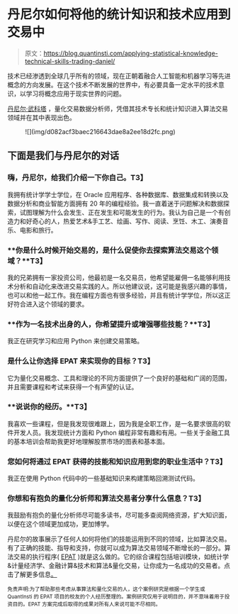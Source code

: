 # 丹尼尔如何将他的统计知识和技术应用到交易中

> 原文：<https://blog.quantinsti.com/applying-statistical-knowledge-technical-skills-trading-daniel/>

技术已经渗透到全球几乎所有的领域，现在正朝着融合人工智能和机器学习等先进概念的方向发展。在这个技术不断发展的世界中，有必要具备一定水平的技术意识，以学习将概念应用于现实世界的问题。

[丹尼尔·武科塔](https://www.linkedin.com/in/danvukota/) ，量化交易数据分析师，凭借其技术专长和统计知识进入算法交易领域并在其中表现出色。

<figure class="kg-card kg-image-card">![](img/d082acf3baec216643dae8a2ee18d2fc.png)</figure>

## **下面是我们与丹尼尔的对话**

### 嗨，丹尼尔，给我们介绍一下你自己。T3】

我拥有统计学学士学位，在 Oracle 应用程序、各种数据库、数据集成和转换以及数据分析和商业智能方面拥有 20 年的编程经验。我一直着迷于问题解决和数据探索，试图理解为什么会发生、正在发生和可能发生的行为。我认为自己是一个有创造力和好奇心的人，热爱艺术&手工艺、绘画、写作、阅读、烹饪、木工、演奏音乐、电影和旅行。

### **你是什么时候开始交易的，是什么促使你去探索算法交易这个领域？**T3】

我的兄弟拥有一家投资公司，他最初是一名交易员，他希望能雇佣一名能够利用技术分析和自动化来改进交易实践的人。所以他建议说，这可能是我感兴趣的事情，也可以和他一起工作。我在编程方面也有很多经验，并且有统计学学位，所以这正好符合进入这个领域的要求。

### **作为一名技术出身的人，你希望提升或增强哪些技能？**T3】

我正在研究学习和应用 Python 来创建交易策略。

### 是什么让你选择 EPAT 来实现你的目标？T3】

它为量化交易概念、工具和理论的不同方面提供了一个良好的基础和广阔的范围，并且需要课程和考试来获得一个有声望的认证。

### **说说你的经历。**T3】

我喜欢一些课程，但是我发现很难跟上，因为我是全职工作，是一名要求很高的软件开发人员。我发现统计方面和 Python 编程非常有趣和有用。一些关于金融工具的基本培训会帮助我更好地理解股票市场的图表和基本面。

### 您如何将通过 EPAT 获得的技能和知识应用到您的职业生活中？T3】

我正在使用 Python 代码中的一些基础知识来构建策略回溯测试代码。

### 你想和有抱负的量化分析师和算法交易者分享什么信息？T3】

我鼓励有抱负的量化分析师尽可能多读书，尽可能多查阅网络资源，扩大知识面，以便在这个领域更加成功，更加博学。

丹尼尔的故事展示了任何人如何将他们的技能运用到不同的领域，比如算法交易。有了正确的技能、指导和支持，你就可以成为算法交易领域不断增长的一部分。算法交易的执行程序( [EPAT](http://www.quantinsti.com/EPAT) )就是这么做的。它的综合课程包括培训模块，如统计学&计量经济学、金融计算&技术和算法&量化交易，让你成为一名成功的交易者。点击了解更多信息[。](https://www.quantinsti.com/)

<small>免责声明:为了帮助那些考虑从事算法和量化交易的人，这个案例研究是根据一个学生或 QuantInsti 的 EPAT 项目的校友的个人经历整理的。案例研究仅用于说明目的，并不意味着用于投资目的。EPAT 方案完成后取得的成果对所有人来说可能不尽相同。</small>